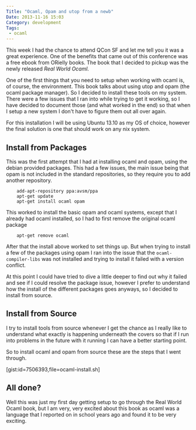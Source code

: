 ```yaml
---
Title: "Ocaml, Opam and utop from a newb"
Date: 2013-11-16 15:03
Category: development
Tags:
 - ocaml
---
```


This week I had the chance to attend QCon SF and let me tell you it was a great experience. 
One of the benefits that came out of this conference was a free ebook from ORielly books. The
book that I decided to pickup was the newly released _Real World Ocaml_.  

One of the first things that you need to setup when working with ocaml is, of course, the
environment.  This book talks about using utop and opam (the ocaml package manager). So I 
decided to install these tools on my system.  There were a few issues that I ran into while
trying to get it working, so I have decided to document those (and what worked in the end)
so that when I setup a new system I don't have to figure them out all over again.  

<!-- more --> 

For this installation I will be using Ubuntu 13.10 as my OS of choice, however the final
solution is one that should work on any nix system.  

## Install from Packages

This was the first attempt that I had at installing ocaml and opam, using the debian
provided packages.  This had a few issues, the main issue being that opam is not included
in the standard repositories, so they require you to add another repository.  

        add-apt-repository ppa:avsm/ppa
        apt-get update
        apt-get install ocaml opam

This worked to install the basic opam and ocaml systems, except that I already had ocaml
installed, so I had to first remove the original ocaml package

        apt-get remove ocaml

After that the install above worked to set things up.  But when trying to install a few of 
the packages using opam I ran into the issue that the `ocaml-compiler-libs` was not installed 
and trying to install it failed with a version conflict.  

At this point I could have tried to dive a little deeper to find out why it failed and
see if I could resolve the package issue, however I prefer to understand how the install
of the different packages goes anyways, so I decided to install from source.   

## Install from Source

I try to install tools from source whenever I get the chance as I really like to understand
what exactly is happening underneath the covers so that if I run into problems in the 
future with it running I can have a better starting point.  

So to install ocaml and opam from source these are the steps that I went through.  

[gist:id=7506393,file=ocaml-install.sh]  

## All done?

Well this was just my first day getting setup to go through the Real World Ocaml book, but 
I am very, very excited about this book as ocaml was a language that I reported on in school
years ago and found it to be very exciting.   






